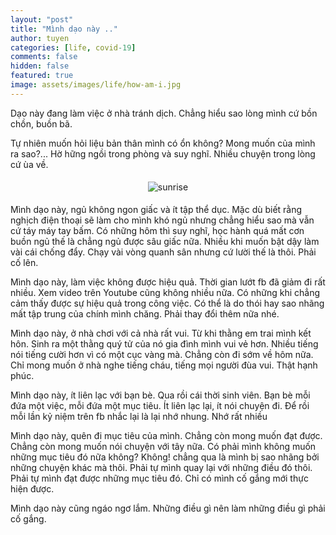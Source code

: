 ```yaml
---
layout: "post"
title: "Mình dạo này .."
author: tuyen
categories: [life, covid-19]
comments: false
hidden: false
featured: true
image: assets/images/life/how-am-i.jpg
---
```


Dạo này đang làm việc ở nhà tránh dịch. Chẳng hiểu sao lòng mình cứ bồn chồn, buồn bã.

Tự nhiên muốn hỏi liệu bản thân mình có ổn không? Mong muốn của mình ra sao?... Hờ hững ngồi trong phòng và suy nghĩ. Nhiều chuyện trong lòng cứ ùa về.

<p style="display: flex;"><img style="margin: 5px auto;" src="{{ site.baseurl }}/assets/images/life/sunrise.jpg" alt="sunrise" /></p>

Mình dạo này, ngủ không ngon giấc và ít tập thể dục. Mặc dù biết rằng nghịch điện thoại sẽ làm cho mình khó ngủ nhưng chẳng hiểu sao mà vẫn cứ táy máy tay bấm. Có những hôm thì suy nghĩ, học hành quá mất cơn buồn ngủ thế là chẳng ngủ được sâu giấc nữa. Nhiều khi  muốn bật dậy làm vài cái chống đẩy. Chạy vài vòng quanh sân nhưng cứ lười thế là thôi. Phải cố lên.

Mình dạo này, làm việc không được hiệu quả. Thời gian lướt fb đã giảm đi rất nhiều. Xem video trên Youtube cũng không nhiều nữa. Có những khi chẳng cảm thấy được sự hiệu quả trong công việc. Có thể là do thói hay sao nhãng mất tập trung của chính mình chăng. Phải thay đổi thêm nữa nhé.

Mình dạo này, ở nhà chơi với cả nhà rất vui. Từ khi thằng em trai mình kết hôn. Sinh ra một thằng quý tử của nó gia đình mình vui vẻ hơn. Nhiều tiếng nói tiếng cười hơn vì có một cục vàng mà. Chẳng còn đi sớm về hôm nữa. Chỉ mong muốn ở nhà nghe tiếng cháu, tiếng mọi người đùa vui. Thật hạnh phúc.

Mình dạo này, ít liên lạc với bạn bè. Qua rồi cái thời sinh viên. Bạn bè mỗi đứa một việc, mỗi đứa một mục tiêu. Ít liên lạc lại, ít nói chuyện đi. Để rồi mỗi lần kỷ niệm trên fb nhắc lại là lại nhớ nhung. Nhớ rất nhiều

Mình dạo này, quên đi mục tiêu của mình. Chẳng còn mong muốn đạt được. Chẳng còn mong muốn nói chuyện với tây nữa. Có phải mình không muốn những mục tiêu đó nữa không? Không! chẳng qua là mình bị sao nhãng bởi những chuyện khác mà thôi. Phải tự mình quay lại với những điều đó thôi. Phải tự mình đạt được những mục tiêu đó. Chỉ có mình cố gắng mới thực hiện được.

Mình dạo này cũng ngáo ngơ lắm. Những điều gì nên làm những điều gì phải cố gắng.